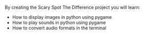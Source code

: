 By creating the Scary Spot The Difference project you will learn:

- How to display images in python using pygame
- How to play sounds in python using pygame
- How to convert audio formats in the terminal

